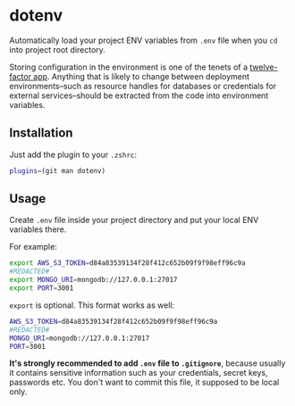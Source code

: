 # dotenv

Automatically load your project ENV variables from `.env` file when you `cd` into project root directory.

Storing configuration in the environment is one of the tenets of a [twelve-factor app](http://www.12factor.net). Anything that is likely to change between deployment environments–such as resource handles for databases or credentials for external services–should be extracted from the code into environment variables.

## Installation

Just add the plugin to your `.zshrc`:

```sh
plugins=(git man dotenv)
```

## Usage

Create `.env` file inside your project directory and put your local ENV variables there.

For example:
```sh
export AWS_S3_TOKEN=d84a83539134f28f412c652b09f9f98eff96c9a
#REDACTED#
export MONGO_URI=mongodb://127.0.0.1:27017
export PORT=3001
```
`export` is optional. This format works as well:
```sh
AWS_S3_TOKEN=d84a83539134f28f412c652b09f9f98eff96c9a
#REDACTED#
MONGO_URI=mongodb://127.0.0.1:27017
PORT=3001
```

**It's strongly recommended to add `.env` file to `.gitignore`**, because usually it contains sensitive information such as your credentials, secret keys, passwords etc. You don't want to commit this file, it supposed to be local only.
